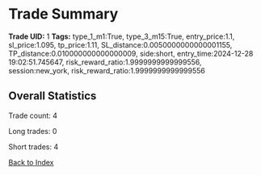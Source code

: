 # Trade Summary

**Trade UID:** 1
**Tags:** type_1_m1:True, type_3_m15:True, entry_price:1.1, sl_price:1.095, tp_price:1.11, SL_distance:0.0050000000000001155, TP_distance:0.010000000000000009, side:short, entry_time:2024-12-28 19:02:51.745647, risk_reward_ratio:1.9999999999999556, session:new_york, risk_reward_ratio:1.9999999999999556

## Overall Statistics
Trade count: 4

Long trades: 0

Short trades: 4

[Back to Index](index.md)
